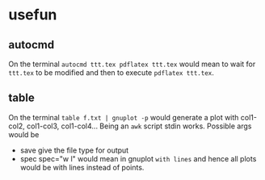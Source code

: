 # usefun

## autocmd

On the terminal
`autocmd ttt.tex pdflatex ttt.tex`
would mean to wait for `ttt.tex` to be modified
and then to execute `pdflatex ttt.tex`.

## table

On the terminal
`table f.txt | gnuplot -p`
would generate a plot with
col1-col2, col1-col3, col1-col4...
Being an `awk` script stdin works.
Possible args would be
* save
	give the file type for output
* spec
	spec="w l" would mean in gnuplot `with lines`
	and hence all plots would be with lines instead
	of points.
